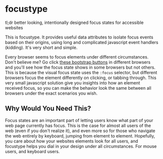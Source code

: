 # focustype 
tl;dr better looking, intentionally designed focus states for accessible websites

This is focustype. It provides useful data attributes to isolate focus events based on their origins, using long and complicated javascript event handlers (kidding). It's very short and simple.

Every browser seems to focus elements under different circumstances. Don't believe me? Go click [these bootstrap buttons](https://getbootstrap.com/docs/4.3/components/buttons/) in different browsers and you'll see how the focus state shows in some browsers but not others. This is because the visual focus state uses the `:focus` selector, but different browsers focus the element differently on clicking, or tabbing through. This very small javascript solution give you insights into how an element received focus, so you can make the behavior look the same between all browsers under the exact scenarios you wish.

## Why Would You Need This?

Focus states are an important part of letting users know what part of your web page currently has focus. This is the case for almost all users of the web (even if you don't realize it), and even more so for those who navigate the web entirely by keyboard, jumping from element to element. Hopefully, you care about how your websites elements look for all users, and focustype helps you dial in your design under all circumstances. For mouse users, and keyboard users.